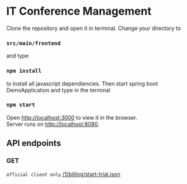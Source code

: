 # IT Conference Management
Clone the repository and open it in terminal.
Change your directory to 
### `src/main/frontend`
and type 
### `npm install`
to install all javascript dependiencies.
Then start spring boot DemoApplication and type in the terminal
### `npm start`
Open [http://localhost:3000](http://localhost:3000) to view it in the browser. <br/>
Server runs on [http://localhost:8080](http://localhost:8080).
## API endpoints

### GET
`official client only` [/1/billing/start-trial.json](#post-1billingstart-trialjson) <br/>


